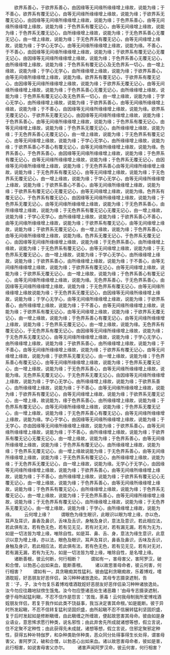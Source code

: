 <!-- { "loadSidebar": true } -->
　　欲界系善心，于欲界系善心，由因缘等无间缘所缘缘增上缘故，说能为缘；于不善心，欲界系有覆无记心，由等无间缘所缘缘增上缘故，说能为缘；于欲界系无覆无记心，由因缘等无间缘所缘缘增上缘故，说能为缘；于色界系善心，由等无间缘所缘缘增上缘故，说能为缘；于色界系有覆无记心，由等无间缘增上缘故，说能为缘；于色界系无覆无记心，由所缘缘增上缘故，说能为缘；于无色界系善心无覆无记心，由一增上缘故，说能为缘；于无色界系有覆无记心，由等无间缘增上缘故，说能为缘；于学心无学心，由等无间缘所缘缘增上缘故，说能为缘。不善心，于不善心，由因缘等无间缘所缘缘增上缘故，说能为缘；于欲界系有覆无记心无覆无记心，由因缘等无间缘所缘缘增上缘故，说能为缘；于色界系善心无覆无记心，由所缘缘增上缘故，说能为缘；于色界系有覆无记心及无色界系一切心，由一增上缘故，说能为缘；于学心无学心，由所缘缘增上缘故，说能为缘；于欲界系善心，由等无间缘所缘缘增上缘故，说能为缘。欲界系有覆无记心，于欲界系有覆无记心，由因缘等无间缘所缘缘增上缘故，说能为缘；于欲界系无覆无记心，由等无间缘所缘缘增上缘故，说能为缘；于色界系善心无覆无记心，由所缘缘增上缘故，说能为缘；于色界系有覆无记心及无色界系一切心，由一增上缘故，说能为缘；于学心无学心，由所缘缘增上缘故，说能为缘；于欲界系善心，由等无间缘所缘缘增上缘故，说能为缘；于不善心，由因缘等无间缘所缘缘增上缘故，说能为缘。欲界系无覆无记心，于欲界系无覆无记心，由因缘等无间缘所缘缘增上缘故，说能为缘；于色界系善心，由等无间缘所缘缘增上缘故，说能为缘；于色界系有覆无记心，由等无间缘增上缘故，说能为缘；于色界系无覆无记心，由所缘缘增上缘故，说能为缘；于无色界系善心无覆无记心，由一增上缘故，说能为缘；于无色界系有覆无记心，由等无间缘增上缘故，说能为缘；于学心无学心，由所缘缘增上缘故，说能为缘；于欲界系善心不善心有覆无记心，由等无间缘所缘缘增上缘故，说能为缘。色界系善心，于色界系善心，由因缘等无间缘所缘缘增上缘故，说能为缘；于色界系有覆无记心，由等无间缘所缘缘增上缘故，说能为缘；于色界系无覆无记心，由因缘等无间缘所缘缘增上缘故，说能为缘；于无色界系善心由等无间缘所缘缘增上缘故，说能为缘；于无色界系有覆无记心，由等无间缘增上缘故，说能为缘；于无色界系无覆无记心，由一增上缘故，说能为缘；于学心无学心，由等无间缘所缘缘增上缘故，说能为缘；于欲界系善心不善心，由等无间缘所缘缘增上缘故，说能为缘；于欲界系有覆无记心无覆无记心，由等无间缘增上缘故，说能为缘。色界系有覆无记心，于色界系有覆无记心，由因缘等无间缘所缘缘增上缘故，说能为缘；于色界系无覆无记心，由等无间缘所缘缘增上缘故，说能为缘；于无色界系善心，由所缘缘增上缘故，说能为缘；于无色界系有覆无记心无覆无记心，由一增上缘故，说能为缘；于学心无学心，由所缘缘增上缘故，说能为缘；于欲界系善心不善心，由等无间缘所缘缘增上缘故，说能为缘；于欲界系有覆无记心，由等无间缘增上缘故，说能为缘；于欲界系无覆无记心，由一增上缘故，说能为缘；于色界系善心，由等无间缘所缘缘增上缘故，说能为缘。色界系无覆无记心，于色界系无覆无记心，由因缘等无间缘所缘缘增上缘故，说能为缘；于无色界系善心，由所缘缘增上缘故，说能为缘；于无色界系有覆无记心，由等无间缘增上缘故，说能为缘；于无色界系无覆无记心，由一增上缘故，说能为缘；于学心无学心，由所缘缘增上缘故，说能为缘；于欲界系善心，由所缘缘增上缘故，说能为缘；于不善心，由等无间缘所缘缘增上缘故，说能为缘；于欲界系有覆无记心，由等无间缘增上缘故，说能为缘；于欲界系无覆无记心，由一增上缘故，说能为缘；于色界系善心有覆无记心，由等无间缘所缘缘增上缘故，说能为缘。无色界系善心，于无色界系善心，由因缘等无间缘所缘缘增上缘故，说能为缘；于无色界系有覆无记心，由等无间缘所缘缘增上缘故说能为缘；于无色界系无覆无记心，由因缘等无间缘所缘缘增上缘故，说能为缘；于学心无学心，由等无间缘所缘缘增上缘故，说能为缘；于欲界系善心，由所缘缘增上缘故，说能为缘；于不善心，由等无间缘所缘缘增上缘故，说能为缘；于欲界系有覆无记心，由等无间缘增上缘故，说能为缘；于欲界系无覆无记心，由一增上缘故，说能为缘；于色界系善心有覆无记心，由等无间缘所缘缘增上缘故，说能为缘；于色界系无覆无记心，由一增上缘故，说能为缘。无色界系有覆无记心，于无色界系有覆无记心，由因缘等无间缘所缘缘增上缘故，说能为缘；于无色界系无覆无记心，由等无间缘所缘缘增上缘故，说能为缘；于学心无学心，由所缘缘增上缘故，说能为缘；于欲界系善心，由所缘缘增上缘故，说能为缘；于不善心，由等无间缘所缘缘增上缘故，说能为缘；于欲界系有覆无记心，由等无间缘增上缘故，说能为缘；于欲界系无覆无记心，由一增上缘故，说能为缘；于色界系善心有覆无记心，由等无间缘所缘缘增上缘故，说能为缘；于色界系无覆无记心，由一增上缘故，说能为缘；于无色界系善心，由等无间缘所缘缘增上缘故，说能为缘。无色界系无覆无记心，于无色界系无覆无记心，由因缘等无间缘所缘缘增上缘故，说能为缘；于学心无学心，由所缘缘增上缘故，说能为缘；于欲界系善心，由所缘缘增上缘故，说能为缘；于不善心，由等无间缘所缘缘增上缘故，说能为缘；于欲界系有覆无记心，由等无间缘增上缘故，说能为缘；于欲界系无覆无记心，由一增上缘，故说能为，缘于色界系善心，由所缘缘增上缘故，说能为缘；于色界系有覆无记心，由等无间缘所缘缘增上缘故，说能为缘；于色界系无覆无记心，由一增上缘故，说能为缘；于无色界系善心有覆无记心，由等无间缘所缘缘增上缘故，说能为缘。学心于学心，由因缘等无间缘所缘缘增上缘故，说能为缘；于无学心，亦由因缘等无间缘所缘缘增上缘故，说能为缘；于欲界系善心，由等无间缘所缘缘增上缘故，说能为缘；于不善心，由所缘缘增上缘故，说能为缘；于欲界系有覆无记心无覆无记心，由一增上缘故，说能为缘；于色界系善心，由等无间缘所缘缘增上缘故，说能为缘；于色界系有覆无记心，由所缘缘增上缘故，说能为缘；于色界系无覆无记心，由一增上缘故说能为缘；于无色界系善心，由等无间缘所缘缘增上缘故，说能为缘；于无色界系有覆无记心，由所缘缘增上缘故，说能为缘；于无色界系无覆无记心，由一增上缘故，说能为缘。无学心于无学心，由因缘等无间缘所缘缘增上缘故，说能为缘；于欲界系善心，由等无间缘所缘缘增上缘故，说能为缘；于不善心，由所缘缘增上缘故，说能为缘；于欲界系有覆无记心无覆无记心，由一增上缘故，说能为缘；于色界系善心，由等无间缘所缘缘增上缘故，说能为缘；于色界系有覆无记心，由所缘缘增上缘故，说能为缘；于色界系无覆无记心，由一增上缘故，说能为缘；于无色界系善心，由等无间缘所缘缘增上缘故，说能为缘；于无色界系有覆无记心，由所缘缘增上缘故，说能为缘；于无色界系无覆无记心，由一增上缘故，说能为缘；于学心，由所缘缘增上缘故，说能为缘。
　　云何增上缘？
　　谓眼色为缘生眼识，此眼识以眼为增上缘，亦以色，耳声及耳识，鼻香及鼻识，舌味及舌识，身触及身识，意法及意识，若此相应法，若此俱有法，若有色无色，若有见无见，若有对无对，若有漏无漏，若有为无为，如是一切法皆为增上缘，唯除自性。如是耳、鼻、舌、身，意法为缘生意识，此意识以意为增上缘，亦以法，眼色及眼识，耳声及耳识，鼻香及鼻识，舌味及舌识，身触及身识，若此相应法，若此俱有法，若有色无色，若有见无见，若有对无对，若有漏无漏，若有为无为，如是一切法皆为增上缘，唯除自性，是名增上缘。
　　诸断善根，彼云何断，何行相断？
　　谓如有一，害母害父，害阿罗汉，破和合僧，以勃恶心出如来血，能断善根。
　　诸以故思害母命者，彼云何害，何行相害？
　　谓如有一，具贪瞋痴其性猛利。彼由猛利贪瞋痴故，乐着博戏，嗜酒耽婬，好恶朋友好恶伴侣，染习种种诸放逸处。其母专志摄录遮制，告言：‘子，子，汝今勿复乐着博戏嗜酒耽婬好恶朋友好恶伴侣染习种种诸放逸处。汝今勿应往趣地狱傍生饿鬼。汝今勿应堕诸恶处生诸恶趣！’由母专志摄录遮制，便于母所起猛利瞋，不忍不信作是怨言：‘苦哉，荼毒！云何我母制我所爱博戏酒婬朋友伴侣，若复于我作如此类不饶益事，我当决定害其命根。’如是能断。彼于异时所发起瞋，不忍不信转复猛利坚固炽盛，由所起瞋不忍不信展转猛利坚固炽盛，复于后时发起如是修断瞋缠，由此瞋缠之所缠故，便起故思害其母命。彼由如是身业语业，意思悕求愿行种类，说名邪性；由此弃舍先所成就诸想等想，假立言说，住不定聚不定种性；由此获得先未成就，诸想等想，假立言说，住邪定聚邪定种性，获得五种补特伽罗，和杂种类助伴种类，恶众同分处得事得生长处得，谓害母害父，害阿罗汉，破和合僧，以勃恶心出如来血。诸以故思害母命者，彼如是害，此行相害，如说害母害父亦尔。
　　诸害声闻阿罗汉命，彼云何害，何行相害？
